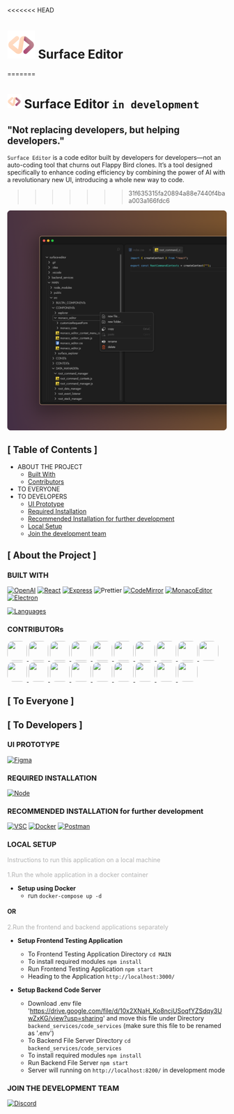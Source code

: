 <<<<<<< HEAD
# <img src="./MAIN/assets/logos/logo_pink_512.png" style="height: 64px"/> Surface Editor
=======
# <img src="./MAIN/assets/logos/logo_pink_32.png"/> Surface Editor `in development`

## "Not replacing developers, but helping developers."

`Surface Editor` is a code editor built by developers for developers—not an auto-coding tool that churns out Flappy Bird clones. It’s a tool designed specifically to enhance coding efficiency by combining the power of AI with a revolutionary new UI, introducing a whole new way to code.
>>>>>>> 31f635315fa20894a88e7440f4baa003a166fdc6

![darwin32_demo_ui](./MAIN/assets/images/darwin32_demo_ui.png)

## [ Table of Contents ]

- ABOUT THE PROJECT
  - [Built With](#built-with)
  - [Contributors](#contributors)
- TO EVERYONE
- TO DEVELOPERS
  - [UI Prototype](#ui-prototype)
  - [Required Installation](#required-installation)
  - [Recommended Installation for further development](#recommended-installation)
  - [Local Setup](#local-setup)
  - [Join the development team](#)

## [ About the Project ]

### <a id="built-with"></a>BUILT WITH

[![OpenAI][OpenAI-shield]][OpenAI-url]
[![React][React-shield]][React-url]
[![Express][Express-shield]][Express-url]
![Prettier][Prettier-shield]
[![CodeMirror][CodeMirror-shield]][CoderMirror-url]
[![MonacoEditor][MonacoEditor-shield]][MonacoEditor-url]
[![Electron][Electron-shield]][Electron-url]

[![Languages](https://skillicons.dev/icons?i=js,html,css,python)](https://skillicons.dev)

### <a id="contributors"></a>CONTRIBUTORs

<a href="https://github.com/haoxiang-xu">
  <img src="https://github.com/haoxiang-xu.png" width="45" height="45" style="border-radius: 30%; border: 0px solid #181818;">
</a>
<a href="https://github.com/XinquanGe">
  <img src="https://github.com/XinquanGe.png" width="45" height="45" style="border-radius: 30%; border: 0px solid #181818;">
</a>
<a href="https://github.com/WenruiChen">
  <img src="https://github.com/WenruiChen.png" width="45" height="45" style="border-radius: 30%; border: 0px solid #181818;">
</a>
<a href="https://github.com/GorgeousGrace">
  <img src="https://github.com/GorgeousGrace.png" width="45" height="45" style="border-radius: 30%; border: 0px solid #181818;">
</a>
<a href="https://github.com/fountainfang">
  <img src="https://github.com/fountainfang.png" width="45" height="45" style="border-radius: 30%; border: 0px solid #181818;">
</a>
<a href="https://github.com/William-316">
  <img src="https://github.com/William-316.png" width="45" height="45" style="border-radius: 30%; border: 0px solid #181818;">
</a>
<a href="https://github.com/skywalker007-cpu">
  <img src="https://github.com/skywalker007-cpu.png" width="45" height="45" style="border-radius: 30%; border: 0px solid #181818;">
</a>
<a href="https://github.com/7ito">
  <img src="https://github.com/7ito.png" width="45" height="45" style="border-radius: 30%; border: 0px solid #181818;">
</a>
<a href="https://github.com/andrewyang0620">
  <img src="https://github.com/andrewyang0620.png" width="45" height="45" style="border-radius: 30%; border: 0px solid #181818;">
</a>
<a href="https://github.com/BobbyZhu24">
  <img src="https://github.com/BobbyZhu24.png" width="45" height="45" style="border-radius: 30%; border: 0px solid #181818;">
</a>
<a href="https://github.com/duyiyang">
  <img src="https://github.com/duyiyang.png" width="45" height="45" style="border-radius: 30%; border: 0px solid #181818;">
</a>
<a href="https://github.com/KiritoLoh">
  <img src="https://github.com/KiritoLoh.png" width="45" height="45" style="border-radius: 30%; border: 0px solid #181818;">
</a>
<a href="https://github.com/lucas-xu51">
  <img src="https://github.com/lucas-xu51.png" width="45" height="45" style="border-radius: 30%; border: 0px solid #181818;">
</a>
</a>
<a href="https://github.com/prussia1891">
  <img src="https://github.com/prussia1891.png" width="45" height="45" style="border-radius: 30%; border: 0px solid #181818;">
</a>
</a>
<a href="https://github.com/Stevensayhello">
  <img src="https://github.com/Stevensayhello.png" width="45" height="45" style="border-radius: 30%; border: 0px solid #181818;">
</a>
</a>
<a href="https://github.com/Xinying-Q">
  <img src="https://github.com/Xinying-Q.png" width="45" height="45" style="border-radius: 30%; border: 0px solid #181818;">
</a>
</a>
<a href="https://github.com/yuan-yz-z">
  <img src="https://github.com/yuan-yz-z.png" width="45" height="45" style="border-radius: 30%; border: 0px solid #181818;">
</a>
</a>
<a href="https://github.com/Zecr">
  <img src="https://github.com/Zecr.png" width="45" height="45" style="border-radius: 30%; border: 0px solid #181818;">
</a>
<a href="https://github.com/zjy125">
  <img src="https://github.com/zjy125.png" width="45" height="45" style="border-radius: 30%; border: 0px solid #181818;">
</a>

## [ To Everyone ]

## [ To Developers ]

### <a id="ui-prototype"></a>UI PROTOTYPE

[![Figma][Figma-page-shield]][Figma-page]

### <a id="required-installation"></a>REQUIRED INSTALLATION

[![Node][Node-download-shield]][Node-install]

### <a id="recommended-installation"></a>RECOMMENDED INSTALLATION for further development

[![VSC][VSC-download-shield]][VSC-install]
[![Docker][Docker-download-shield]][Docker-install]
[![Postman][Postman-download-shield]][Postman-install]

<!-- [![MongoDB][MongoDB-download-shield]][MongoDB-install] -->

### <a id="local-setup"></a>LOCAL SETUP

<span style="opacity: 0.32">Instructions to run this application on a local machine</span><br><br>
<span style="opacity: 0.32">1.Run the whole application in a docker container</span>

- **Setup using Docker**
  - run `docker-compose up -d`

#### OR

<span style="opacity: 0.32">2.Run the frontend and backend applications separately</span>

- **Setup Frontend Testing Application**

  - To Frontend Testing Application Directory `cd MAIN`
  - To install required modules `npm install`
  - Run Frontend Testing Application `npm start`
  - Heading to the Application `http://localhost:3000/`

- **Setup Backend Code Server**

  - Download .env file 'https://drive.google.com/file/d/10x2XNaH_Ko8ncjUSoqfYZSdqy3UwZxKG/view?usp=sharing' and move this file under Directory `backend_services/code_services` (make sure this file to be renamed as '.env')
  - To Backend File Server Directory `cd backend_services/code_services`
  - To install required modules `npm install`
  - Run Backend File Server `npm start`
  - Server will running on `http://localhost:8200/` in development mode

### <a id="join-the-team"></a>JOIN THE DEVELOPMENT TEAM

[![Discord][Discord-shield]][Discord-url]

[vscode-repo-shield]: https://img.shields.io/badge/Open_With_Visual_Studio_Code-222222?style=for-the-badge&logo=VisualStudioCode&logoColor=FFFFFF&labelColor=007ACC
[vscode-repo-url]: git-client://clone?repo=https%3A%2F%2Fgithub.com%2Fhaoxiang-xu%2Fvecoder
[Github-shield]: https://img.shields.io/badge/Github-222222?style=for-the-badge&logo=Github&logoColor=FFFFFF&labelColor=181717
[Github-url]: https://github.com/
[Figma-shield]: https://img.shields.io/badge/Figma-222222?style=for-the-badge&logo=Figma&logoColor=000000&labelColor=F24E1E
[Figma-url]: https://www.figma.com/
[OpenAI-shield]: https://img.shields.io/badge/OpenAI-222222?style=for-the-badge&logo=OpenAI&logoColor=FFFFFF&labelColor=412991
[OpenAI-url]: https://openai.com/
[React-shield]: https://img.shields.io/badge/React-222222?style=for-the-badge&logo=React&logoColor=000000&labelColor=61DAFB
[React-url]: https://react-cn.github.io/react/index.html
[Node-shield]: https://img.shields.io/badge/Node.js-222222?style=for-the-badge&logo=Node.js&logoColor=FFFFFF&labelColor=339933
[Node-download-shield]: https://img.shields.io/badge/Node.js-v18.2.0-222222?style=for-the-badge&logo=Node.js&logoColor=FFFFFF&labelColor=339933
[Node-install]: https://nodejs.org/en/download
[MongoDB-shield]: https://img.shields.io/badge/MongoDB-222222?style=for-the-badge&logo=MongoDB&logoColor=ffffff&labelColor=47A248
[MongoDB-download-shield]: https://img.shields.io/badge/MongoDB-v1.10.6-222222?style=for-the-badge&logo=MongoDB&logoColor=FFFFFF&labelColor=47A248
[MongoDB-install]: https://www.mongodb.com/try/download/community
[Figma-page-shield]: https://img.shields.io/badge/Figma-UIPrototype-222222?style=for-the-badge&logo=Figma&logoColor=FFFFFF&labelColor=F24E1E
[Figma-page]: https://www.figma.com/file/IbzJCuwGLDJ18cluXIt2CF/COMPONENTS_DESIGN?type=design&node-id=0%3A1&mode=design&t=ZaaoGH6wUChQICuO-1
[VSC-shield]: https://img.shields.io/badge/Visual_Studio_Code-222222?style=for-the-badge&logo=VisualStudioCode&logoColor=FFFFFF&labelColor=007ACC
[VSC-download-shield]: https://img.shields.io/badge/Visual_Studio_Code-v1.81.1-222222?style=for-the-badge&logo=VisualStudioCode&logoColor=FFFFFF&labelColor=007ACC
[VSC-install]: https://code.visualstudio.com/download
[Postman-download-shield]: https://img.shields.io/badge/Postman-v10.17.4-222222?style=for-the-badge&logo=Postman&logoColor=FFFFFF&labelColor=FF6C37
[Postman-install]: https://www.postman.com/downloads/
[Docker-download-shield]: https://img.shields.io/badge/Docker-v4.20.1-222222?style=for-the-badge&logo=Docker&logoColor=FFFFFF&labelColor=2496ED
[Docker-install]: https://www.docker.com/products/docker-desktop/
[Prettier-shield]: https://img.shields.io/badge/Prettier-222222?style=for-the-badge&logo=Prettier&logoColor=000000&labelColor=F7B93E
[intellijIdea-shield]: https://img.shields.io/badge/intellij_Idea-222222?style=for-the-badge&logo=intellijIdea&logoColor=000000&labelColor=0774EA
[CodeMirror-shield]: https://img.shields.io/badge/codemirror-222222?style=for-the-badge&logo=codemirror&logoColor=000000&labelColor=D30707
[CoderMirror-url]: https://codemirror.net/
[MonacoEditor-shield]: https://img.shields.io/badge/monaco_Editor-222222?style=for-the-badge&logo=visualstudiocode&logoColor=FFFFFF&labelColor=68217A
[MonacoEditor-url]: https://microsoft.github.io/monaco-editor/
[Electron-shield]: https://img.shields.io/badge/Electron-222222?style=for-the-badge&logo=Electron&logoColor=000000&labelColor=47848F
[Electron-url]: https://www.electronjs.org/
[Nodemon-shield]: https://img.shields.io/badge/Nodemon-222222?style=for-the-badge&logo=Nodemon&logoColor=000000&labelColor=76D04B
[Nodemon-url]: https://www.npmjs.com/package/nodemon
[Express-shield]: https://img.shields.io/badge/Express-222222?style=for-the-badge&logo=Express&logoColor=000000&labelColor=FFFFFF
[Express-url]: https://expressjs.com/
[Discord-shield]: https://img.shields.io/badge/Discord-222222?style=for-the-badge&logo=Discord&logoColor=FFFFFF&labelColor=5865F2
[Discord-url]: https://discord.gg/3eQmMBAD
